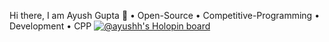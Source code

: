 Hi there, I am Ayush Gupta 👋
• Open-Source
• Competitive-Programming
• Development
• CPP
[![@ayushh's Holopin board](https://holopin.me/ayushh)](https://holopin.io/@ayushh)

<!--
**Ayushhgupta39/Ayushhgupta39** is a ✨ _special_ ✨ repository because its `README.md` (this file) appears on your GitHub profile.

Here are some ideas to get you started:

- 🔭 I’m currently working on ...
- 🌱 I’m currently learning ...
- 👯 I’m looking to collaborate on ...
- 🤔 I’m looking for help with ...
- 💬 Ask me about ...
- 📫 How to reach me: ...
- 😄 Pronouns: ...
- ⚡ Fun fact: ...
-->
